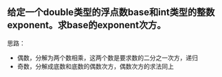 ## 给定一个double类型的浮点数base和int类型的整数exponent。求base的exponent次方。

思路：
- 偶数，分解为两个数相乘，这两个数是要求数的二分之一次方，递归
- 奇数，分解成底数和底数的偶数次方，偶数次方的求法同上